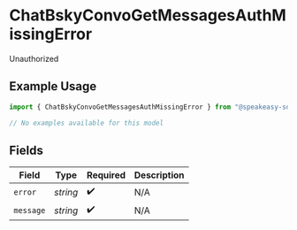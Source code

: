 # ChatBskyConvoGetMessagesAuthMissingError

Unauthorized

## Example Usage

```typescript
import { ChatBskyConvoGetMessagesAuthMissingError } from "@speakeasy-sdks/bluesky/models/errors";

// No examples available for this model
```

## Fields

| Field              | Type               | Required           | Description        |
| ------------------ | ------------------ | ------------------ | ------------------ |
| `error`            | *string*           | :heavy_check_mark: | N/A                |
| `message`          | *string*           | :heavy_check_mark: | N/A                |